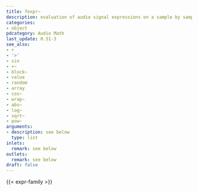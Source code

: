 ```yaml
---
title: fexpr~
description: evaluation of audio signal expressions on a sample by sample basis
categories:
- object
pdcategory: Audio Math
last_update: 0.51-3
see_also:
- +
- '>'
- sin
- +~
- block~
- value
- random
- array
- cos~
- wrap~
- abs~
- log~
- sqrt~
- pow~
arguments:
- description: see below
  type: list
inlets:
  remark: see below
outlets:
  remark: see below
draft: false
---
```

{{< expr-family >}}
